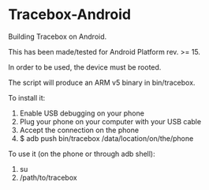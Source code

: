 # Tracebox-Android
Building Tracebox on Android.

This has been made/tested for Android Platform rev. >= 15.

In order to be used, the device must be rooted.

The script will produce an ARM v5 binary in bin/tracebox.

To install it:
1. Enable USB debugging on your phone
2. Plug your phone on your computer with your USB cable
3. Accept the connection on the phone
4. $ adb push bin/tracebox /data/location/on/the/phone

To use it (on the phone or through adb shell):
1. su
2. /path/to/tracebox
